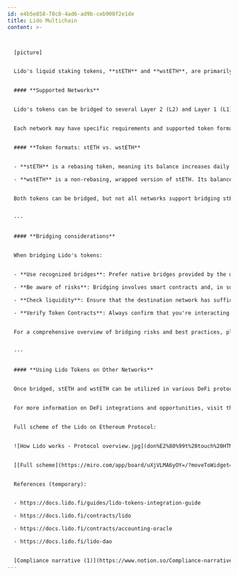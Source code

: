```yaml
---
id: e4b5e858-70c8-4ad6-ad9b-ceb900f2e1de
title: Lido Multichain
content: >-



  [picture]


  Lido's liquid staking tokens, **stETH** and **wstETH**, are primarily issued on the Ethereum network. However, for better adoption and utility, the Lido DAO supports bridging these tokens to various other blockchain networks. This multichain approach allows users to leverage Lido tokens across different ecosystems, benefiting from lower fees, faster transactions, and different DeFi opportunities.


  #### **Supported Networks**


  Lido's tokens can be bridged to several Layer 2 (L2) and Layer 1 (L1) networks, including OP Mainnet, Base, Arbitrum, Polygon PoS,  zkSync, Linea, Mantle, Scroll, BNB Chain, Zircuit, Unichain, Mode, Lisk, Soneium, and Swellchain.


  Each network may have specific requirements and supported token formats. 


  #### **Token formats: stETH vs. wstETH**


  - **stETH** is a rebasing token, meaning its balance increases daily to reflect staking rewards. However, many DeFi protocols and bridges do not support rebasing tokens, which can lead to complications.

  - **wstETH** is a non-rebasing, wrapped version of stETH. Its balance remains constant, and staking rewards are reflected in the token's value. Due to its compatibility, wstETH is generally recommended for bridging and DeFi integrations.


  Both tokens can be bridged, but not all networks support bridging stETH (only OP Mainnet, Unichain, and Soneium are available).


  ---


  #### **Bridging considerations**


  When bridging Lido's tokens:


  - **Use recognized bridges**: Prefer native bridges provided by the destination network (e.g., Arbitrum's canonical bridge) for enhanced security and compatibility.

  - **Be aware of risks**: Bridging involves smart contracts and, in some cases, third-party validators. Understand the associated risks, including potential smart contract vulnerabilities and liquidity issues on the destination chain.

  - **Check liquidity**: Ensure that the destination network has sufficient liquidity for stETH or wstETH to facilitate smooth transactions and interactions.

  - **Verify Token Contracts**: Always confirm that you're interacting with the correct token contracts on the destination network to avoid scams or unsupported tokens.


  For a comprehensive overview of bridging risks and best practices, please follow [the Bridging stETH/wstETH: A Guide To Risks & Best Practices.](https://help.lido.fi/en/articles/11481402-bridging-steth-wsteth-a-guide-to-risks-best-practices)


  ---


  #### **Using Lido Tokens on Other Networks**


  Once bridged, stETH and wstETH can be utilized in various DeFi protocols on the destination networks. This includes lending platforms, liquidity pools, and more rewards opportunities. The availability of these services varies by network, so it's essential to research and understand the DeFi opportunities of the specific chain you're engaging with.


  For more information on DeFi integrations and opportunities, visit the [Lido Multichain page.](https://lido.fi/lido-multichain)


  Full scheme of the Lido on Ethereum Protocol:


  ![How Lido works - Protocol overview.jpg](don%E2%80%99t%20touch%20HTML%20layout%20in%20progress/How_Lido_works_-_Protocol_overview.jpg)


  [[Full scheme](https://miro.com/app/board/uXjVLMA6yOY=/?moveToWidget=3458764606062290548&cot=14)]


  References (temporary):


  - https://docs.lido.fi/guides/lido-tokens-integration-guide

  - https://docs.lido.fi/contracts/lido

  - https://docs.lido.fi/contracts/accounting-oracle

  - https://docs.lido.fi/lido-dao


  [Compliance narrative (1)](https://www.notion.so/Compliance-narrative-1-296bf633d0c981fea294e237d4e0caf6?pvs=21)
---
```


